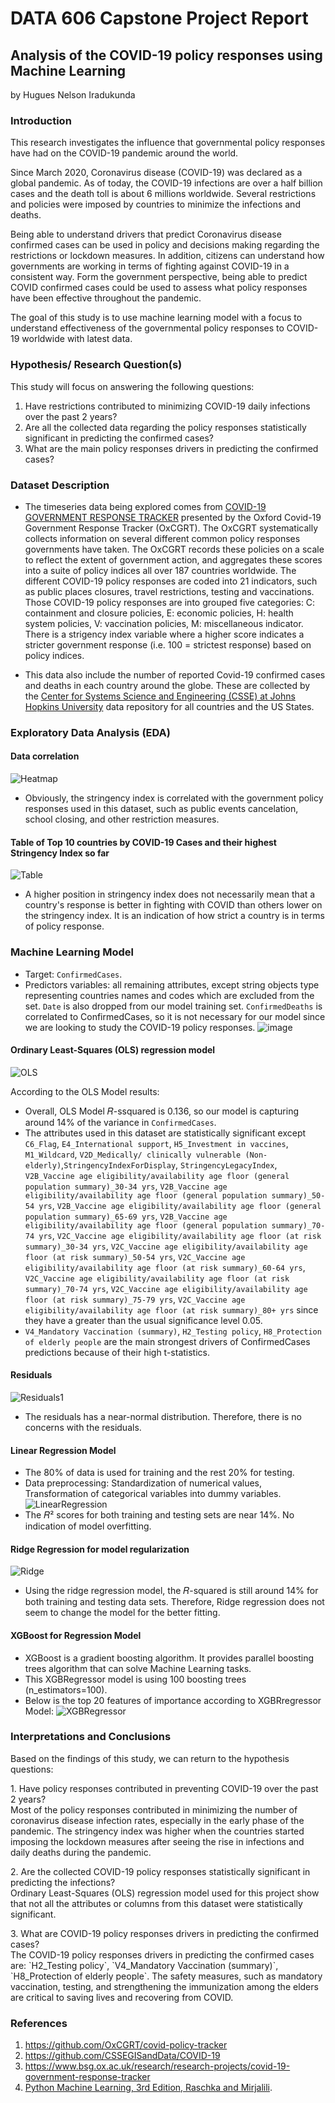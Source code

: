 # DATA 606 Capstone Project Report

## Analysis of the COVID-19 policy responses using Machine Learning

by Hugues Nelson Iradukunda

### Introduction

This research investigates the influence that governmental policy responses have had on the COVID-19 pandemic around the world.

Since March 2020, Coronavirus disease (COVID-19) was declared as a global pandemic.
As of today, the COVID-19 infections are over a half billion cases and the death toll is about 6 millions worldwide.
Several restrictions and policies were imposed by countries to minimize the infections and deaths.

Being able to understand drivers that predict Coronavirus disease confirmed cases can be used in policy and decisions making regarding the restrictions or lockdown measures. In addition, citizens can understand how governments are working in terms of fighting against COVID-19 in a consistent way. 
Form the government perspective, being able to predict COVID confirmed cases could be used to assess what policy responses have been effective throughout the pandemic.

The goal of this study is to use machine learning model with a focus to understand effectiveness of the governmental policy responses to COVID-19 worldwide with latest data.

### Hypothesis/ Research Question(s)

This study will focus on answering the following questions:

1. Have restrictions contributed to minimizing COVID-19 daily infections over the past 2 years?
2. Are all the collected data regarding the policy responses statistically significant in predicting the confirmed cases?
3. What are the main policy responses drivers in predicting the confirmed cases?

### Dataset Description

- The timeseries data being explored comes from [COVID-19 GOVERNMENT RESPONSE TRACKER](https://github.com/OxCGRT/covid-policy-tracker) presented by the Oxford Covid-19 Government Response Tracker (OxCGRT). 
The OxCGRT systematically collects information on several different common policy responses governments have taken.
The OxCGRT records these policies on a scale to reflect the extent of government action, and aggregates these scores into a suite of policy indices all over 187 countries worldwide.
The different COVID-19 policy responses are coded into 21 indicators, such as public places closures, travel restrictions, testing and vaccinations.
Those COVID-19 policy responses are into grouped five categories:
C: containment and closure policies,
E: economic policies,
H: health system policies,
V: vaccination policies,
M: miscellaneous indicator.
There is a strigency index variable where a higher score indicates a stricter government response (i.e. 100 = strictest response) based on policy indices. 

- This data also include the number of reported Covid-19 confirmed cases and deaths in each country around the globe. 
These are collected by the [Center for Systems Science and Engineering (CSSE) at Johns Hopkins University](https://github.com/CSSEGISandData/COVID-19) data repository for all countries and the US States.
</p>

### Exploratory Data Analysis (EDA)

#### Data correlation 
![Heatmap](https://github.com/IradukundaHN/Hugues_DATA606/blob/main/Images/Heatmap.png?raw=true)
- Obviously, the stringency index is correlated with the government policy responses used in this dataset, such as public events cancelation, school closing, and other restriction measures.

#### Table of Top 10 countries by COVID-19 Cases and their highest Stringency Index so far
![Table](https://github.com/IradukundaHN/Hugues_DATA606/blob/main/Images/Top10ConfirmedCasesandStringencyIndex.png?raw=true)
- A higher position in stringency index does not necessarily mean that a country's response is better in fighting with COVID than others lower on the stringency index. It is an indication of how strict a country is in terms of policy response.

### Machine Learning Model
- Target: `ConfirmedCases`. 
- Predictors variables: all remaining attributes, except string objects type representing countries names and codes which are excluded from the set. 
`Date` is also dropped from our model training set.
`ConfirmedDeaths` is correlated to ConfirmedCases, so it is not necessary for our model since we are looking to study the COVID-19 policy responses.
![image](https://user-images.githubusercontent.com/59127471/169708412-a2aaab75-a508-406e-9aec-370b5c902ef8.png)


#### Ordinary Least-Squares (OLS) regression model
![OLS](https://github.com/IradukundaHN/Hugues_DATA606/blob/main/Images/OLS.png?raw=true)

<p>
According to the OLS Model results:

- Overall, OLS Model  𝑅-ssquared  is 0.136, so our model is capturing around 14% of the variance in `ConfirmedCases`.
- The attributes used in this dataset are statistically significant except `C6_Flag`, `E4_International support`, `H5_Investment in vaccines`, `M1_Wildcard`, `V2D_Medically/ clinically vulnerable (Non-elderly)`,`StringencyIndexForDisplay`,
`StringencyLegacyIndex`,
`V2B_Vaccine age eligibility/availability age floor (general population summary)_30-34 yrs`,
`V2B_Vaccine age eligibility/availability age floor (general population summary)_50-54 yrs`,
`V2B_Vaccine age eligibility/availability age floor (general population summary)_65-69 yrs`,
`V2B_Vaccine age eligibility/availability age floor (general population summary)_70-74 yrs`,
`V2C_Vaccine age eligibility/availability age floor (at risk summary)_30-34 yrs`,
`V2C_Vaccine age eligibility/availability age floor (at risk summary)_50-54 yrs`,
`V2C_Vaccine age eligibility/availability age floor (at risk summary)_60-64 yrs`,
`V2C_Vaccine age eligibility/availability age floor (at risk summary)_70-74 yrs`,
`V2C_Vaccine age eligibility/availability age floor (at risk summary)_75-79 yrs`,
`V2C_Vaccine age eligibility/availability age floor (at risk summary)_80+ yrs` since they have a greater than the usual significance level 0.05.
- `V4_Mandatory Vaccination (summary)`, `H2_Testing policy`, `H8_Protection of elderly people` are the main strongest drivers of ConfirmedCases predictions because of their high t-statistics.
</p>

#### Residuals
![Residuals1](https://github.com/IradukundaHN/Hugues_DATA606/blob/main/Images/ResidualDistribution.png?raw=true)
- The residuals has a near-normal distribution. Therefore, there is no concerns with the residuals.

#### Linear Regression Model
- The 80% of data is used for training and the rest 20% for testing.
- Data preprocessing: 
Standardization of numerical values,
Transformation of categorical variables into dummy variables.
![LinearRegression](https://github.com/IradukundaHN/Hugues_DATA606/blob/main/Images/LinearRegression.png?raw=true)
- The 𝑅² scores for both training and testing sets are near 14%.
No indication of model overfitting.


#### Ridge Regression for model regularization
![Ridge](https://github.com/IradukundaHN/Hugues_DATA606/blob/main/Images/RidgeRegression.png?raw=true)

- Using the ridge regression model, the  𝑅-squared  is still around 14% for both training and testing data sets. Therefore, Ridge regression does not seem to change the model for the better fitting. 

#### XGBoost for Regression Model
- XGBoost is a gradient boosting algorithm. It provides parallel boosting trees algorithm that can solve Machine Learning tasks. 
- This XGBRegressor model is using 100 boosting trees (n_estimators=100).
- Below is the top 20 features of importance according to XGBRregressor Model:
![XGBRegressor](https://github.com/IradukundaHN/Hugues_DATA606/blob/main/Images/XGBRegressor.png?raw=true)

### Interpretations and Conclusions
Based on the findings of this study, we can return to the hypothesis questions:
<p>
1. Have policy responses contributed in preventing COVID-19 over the past 2 years?
<br>
  Most of the policy responses contributed in minimizing the number of coronavirus disease infection rates, especially in the early phase of the pandemic. The stringency index was higher when the countries started imposing the lockdown measures after seeing the rise in infections and daily deaths during the pandemic.
</p>
<p>
2. Are the collected COVID-19 policy responses statistically significant in predicting the infections?
<br>
Ordinary Least-Squares (OLS) regression model used for this project show that not all the attributes or columns from this dataset were statistically significant. 
</p>
<p>
3. What are COVID-19 policy responses drivers in predicting the confirmed cases?
<br>
The COVID-19 policy responses drivers in predicting the confirmed cases are: `H2_Testing policy`, `V4_Mandatory Vaccination (summary)`, `H8_Protection of elderly people`.
The safety measures, such as mandatory vaccination, testing, and strengthening the immunization among the elders are critical to saving lives and recovering from COVID.
</p>

### References
1. https://github.com/OxCGRT/covid-policy-tracker
2. https://github.com/CSSEGISandData/COVID-19
3. https://www.bsg.ox.ac.uk/research/research-projects/covid-19-government-response-tracker
4. [Python Machine Learning, 3rd Edition, Raschka and Mirjalili](https://www.packtpub.com/product/python-machine-learning-third-edition/9781789955750).
